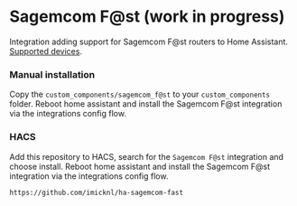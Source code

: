 # Sagemcom F@st (work in progress)

Integration adding support for Sagemcom F@st routers to Home Assistant. [Supported devices](https://github.com/imicknl/python-sagemcom-api#supported-devices).

### Manual installation

Copy the `custom_components/sagemcom_f@st` to your `custom_components` folder. Reboot home assistant and install the Sagemcom F@st integration via the integrations config flow.

### HACS
Add this repository to HACS, search for the `Sagemcom F@st` integration and choose install. Reboot home assistant and install the Sagemcom F@st integration via the integrations config flow.

```
https://github.com/imicknl/ha-sagemcom-fast
```